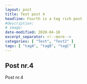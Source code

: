 ```yaml
---
layout: post
title: Test post 4
headline: Fourth is a tag rich post
#description:
# image:
date-modified: 2020-04-18
excerpt_separator: <!--more-->
categories: [ "Test", "Test2" ]
tags: [ "tagA", "tagB", "tagC" ]
---
```


## Post nr.4

Post nr.4
